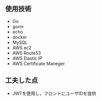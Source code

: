 ## 使用技術
- Go
- gorm
- echo
- docker
- MySQL
- AWS ec2
- AWS Route53
- AWS Elastic IP
- AWS Certificate Maneger


## 工夫した点
- JWTを使用し，フロントにユーザIDを提供
